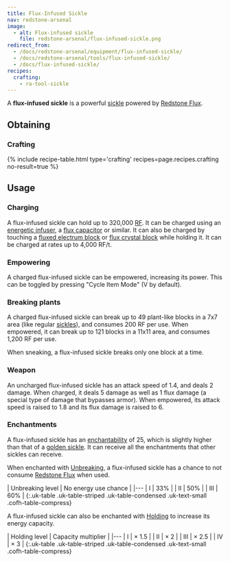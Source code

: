 ```yaml
---
title: Flux-Infused Sickle
nav: redstone-arsenal
image:
  - alt: Flux-infused sickle
    file: redstone-arsenal/flux-infused-sickle.png
redirect_from:
  - /docs/redstone-arsenal/equipment/flux-infused-sickle/
  - /docs/redstone-arsenal/tools/flux-infused-sickle/
  - /docs/flux-infused-sickle/
recipes:
  crafting:
    - ra-tool-sickle
---
```


A **flux-infused sickle** is a powerful [sickle](/docs/thermal-foundation-2/sickles/) powered by
[Redstone Flux](/docs/redstone-flux/).


Obtaining
---------

### Crafting
{% include recipe-table.html type='crafting' recipes=page.recipes.crafting no-result=true %}


Usage
-----

### Charging
A flux-infused sickle can hold up to 320,000 [RF](/docs/redstone-flux/). It can
be charged using an [energetic infuser](/docs/thermal-expansion/energetic-infuser/), a [flux
capacitor](/docs/thermal-expansion/flux-capacitor/) or similar. It can also be charged by touching
a [fluxed electrum block](/docs/redstone-arsenal/fluxed-electrum-block/) or [flux crystal
block](/docs/redstone-arsenal/flux-crystal-block) while holding it. It can be charged at rates up
to 4,000 RF/t.

### Empowering
A charged flux-infused sickle can be empowered, increasing its power. This can
be toggled by pressing "Cycle Item Mode" (V by default).

### Breaking plants
A charged flux-infused sickle can break up to 49 plant-like blocks in a 7x7 area
(like regular [sickles](/docs/thermal-foundation-2/sickles/)), and consumes 200 RF per use. When
empowered, it can break up to 121 blocks in a 11x11 area, and consumes 1,200 RF
per use.

When sneaking, a flux-infused sickle breaks only one block at a time.

### Weapon
An uncharged flux-infused sickle has an attack speed of 1.4, and deals 2 damage.
When charged, it deals 5 damage as well as 1 flux damage (a special type of
damage that bypasses armor). When empowered, its attack speed is raised to 1.8
and its flux damage is raised to 6.

### Enchantments
A flux-infused sickle has an
[enchantability](https://minecraft.gamepedia.com/Enchantability) of 25, which is
slightly higher than that of a [golden sickle](/docs/thermal-foundation-2/sickles/). It can
receive all the enchantments that other sickles can receive.

When enchanted with [Unbreaking](https://minecraft.gamepedia.com/Unbreaking), a
flux-infused sickle has a chance to not consume [Redstone
Flux](/docs/redstone-flux/) when used.

| Unbreaking level | No energy use chance |
|---
| I | 33% |
| II | 50% |
| III | 60% |
{:.uk-table .uk-table-striped .uk-table-condensed .uk-text-small .cofh-table-compress}

A flux-infused sickle can also be enchanted with [Holding](/docs/cofh-core-4/holding/) to
increase its energy capacity.

| Holding level | Capacity multiplier |
|---
| I | × 1.5 |
| II | × 2 |
| III | × 2.5 |
| IV | × 3 |
{:.uk-table .uk-table-striped .uk-table-condensed .uk-text-small .cofh-table-compress}
